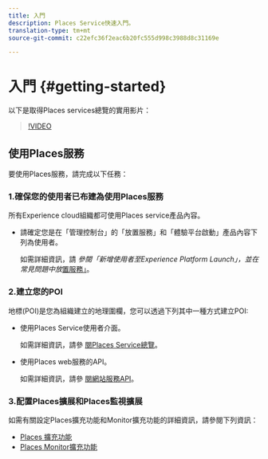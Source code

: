 ```yaml
---
title: 入門
description: Places Service快速入門。
translation-type: tm+mt
source-git-commit: c22efc36f2eac6b20fc555d998c3988d8c31169e

---
```



# 入門 {#getting-started}

以下是取得Places services總覽的實用影片：

>[!VIDEO](https://www.youtube.com/watch?v=aV6i_ayxWCw)

## 使用Places服務

要使用Places服務，請完成以下任務：

### 1.確保您的使用者已布建為使用Places服務

所有Experience cloud組織都可使用Places service產品內容。

* 請確定您是在「管理控制台」的「放置服務」和「體驗平台啟動」產品內容下列為使用者。

   如需詳細資訊，請 *參閱「新增使用者至Experience Platform Launch」，並在常見問題中放*[置服務」](/help/places-gain-access.md)。


### 2.建立您的POI

地標(POI)是您為組織建立的地理圍欄，您可以透過下列其中一種方式建立POI:

* 使用Places Service使用者介面。

   如需詳細資訊，請參 [閱Places Service總覽](/help/poi-mgmt-ui/poi-mgmt-ui-overview.md)。

* 使用Places web服務的API。

   如需詳細資訊，請參 [閱網站服務API](/help/web-service-api/places-web-services.md)。


### 3.配置Places擴展和Places監視擴展

如需有關設定Places擴充功能和Monitor擴充功能的詳細資訊，請參閱下列資訊：

* [Places 擴充功能](/help/places-ext-aep-sdks/places-extension/places-extension.md)
* [Places Monitor擴充功能](/help/places-ext-aep-sdks/places-monitor-extension/places-monitor-extension.md)
